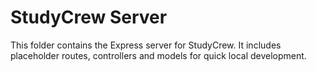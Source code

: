 # StudyCrew Server

This folder contains the Express server for StudyCrew. It includes placeholder routes, controllers and models for quick local development.
